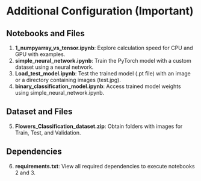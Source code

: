 # Additional Configuration (Important)

## Notebooks and Files

1. **1_numpyarray_vs_tensor.ipynb**: Explore calculation speed for CPU and GPU with examples.
2. **simple_neural_network.ipynb**: Train the PyTorch model with a custom dataset using a neural network.
3. **Load_test_model.ipynb**: Test the trained model (.pt file) with an image or a directory containing images (test.jpg).
4. **binary_classification_model.ipynb**: Access trained model weights using simple_neural_network.ipynb.

## Dataset and Files

5. **Flowers_Classification_dataset.zip**: Obtain folders with images for Train, Test, and Validation.

## Dependencies

6. **requirements.txt**: View all required dependencies to execute notebooks 2 and 3.
